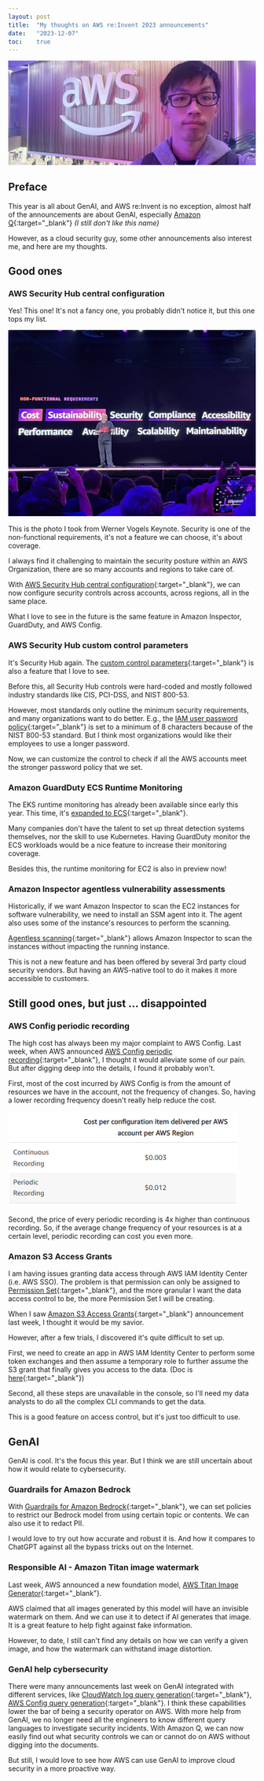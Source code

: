 ```yaml
---
layout: post
title:  "My thoughts on AWS re:Invent 2023 announcements"
date:   "2023-12-07"
toc:    true
---
```


![Cover Photo](/assets/images/4f85ce7b-f188-4bbf-a274-69a75d35619a.webp)

## Preface

This year is all about GenAI, and AWS re:Invent is no exception, almost half of the announcements are about GenAI, especially [Amazon Q](https://aws.amazon.com/blogs/aws/introducing-amazon-q-a-new-generative-ai-powered-assistant-preview/){:target="_blank"} _(I still don't like this name)_

However, as a cloud security guy, some other announcements also interest me, and here are my thoughts.

## Good ones

### AWS Security Hub central configuration

Yes! This one! It's not a fancy one, you probably didn't notice it, but this one tops my list.

![Werner Vogels Keynote - Non-functional Requirements](/assets/images/e237ddba-323a-45e3-820d-5f6f70345e66.jpg)

This is the photo I took from Werner Vogels Keynote. Security is one of the non-functional requirements, it's not a feature we can choose, it's about coverage.

I always find it challenging to maintain the security posture within an AWS Organization, there are so many accounts and regions to take care of.

With [AWS Security Hub central configuration](https://aws.amazon.com/blogs/security/introducing-new-central-configuration-capabilities-in-aws-security-hub/){:target="_blank"}, we can now configure security controls across accounts, across regions, all in the same place.

What I love to see in the future is the same feature in Amazon Inspector, GuardDuty, and AWS Config.

### AWS Security Hub custom control parameters

It's Security Hub again. The [custom control parameters](https://aws.amazon.com/about-aws/whats-new/2023/11/customize-security-controls-aws-security-hub/){:target="_blank"} is also a feature that I love to see.

Before this, all Security Hub controls were hard-coded and mostly followed industry standards like CIS, PCI-DSS, and NIST 800-53. 

However, most standards only outline the minimum security requirements, and many organizations want to do better. E.g., the [IAM user password policy](https://docs.aws.amazon.com/securityhub/latest/userguide/iam-controls.html#iam-7){:target="_blank"} is set to a minimum of 8 characters because of the NIST 800-53 standard. But I think most organizations would like their employees to use a longer password.

Now, we can customize the control to check if all the AWS accounts meet the stronger password policy that we set.

### Amazon GuardDuty ECS Runtime Monitoring

The EKS runtime monitoring has already been available since early this year. This time, it's [expanded to ECS](https://aws.amazon.com/blogs/aws/introducing-amazon-guardduty-ecs-runtime-monitoring-including-aws-fargate/){:target="_blank"}.

Many companies don't have the talent to set up threat detection systems themselves, nor the skill to use Kubernetes. Having GuardDuty monitor the ECS workloads would be a nice feature to increase their monitoring coverage.

Besides this, the runtime monitoring for EC2 is also in preview now!

### Amazon Inspector agentless vulnerability assessments

Historically, if we want Amazon Inspector to scan the EC2 instances for software vulnerability, we need to install an SSM agent into it. The agent also uses some of the instance's resources to perform the scanning.

[Agentless scanning](https://aws.amazon.com/about-aws/whats-new/2023/11/amazon-inspector-agentless-assessments-ec2-preview/){:target="_blank"} allows Amazon Inspector to scan the instances without impacting the running instance.

This is not a new feature and has been offered by several 3rd party cloud security vendors. But having an AWS-native tool to do it makes it more accessible to customers.

## Still good ones, but just ... disappointed

### AWS Config periodic recording

The high cost has always been my major complaint to AWS Config. Last week, when AWS announced [AWS Config periodic recording](https://aws.amazon.com/about-aws/whats-new/2023/11/aws-config-periodic-recording/){:target="_blank"}, I thought it would alleviate some of our pain. But after digging deep into the details, I found it probably won't.

First, most of the cost incurred by AWS Config is from the amount of resources we have in the account, not the frequency of changes. So, having a lower recording frequency doesn't really help reduce the cost.


![AWS Config recording price](/assets/images/07469ab4-e76a-4fec-9f4c-b7f8cf299268.png)

Second, the price of every periodic recording is 4x higher than continuous recording. So, if the average change frequency of your resources is at a certain level, periodic recording can cost you even more.

### Amazon S3 Access Grants

I am having issues granting data access through AWS IAM Identity Center (i.e. AWS SSO). The problem is that permission can only be assigned to [Permission Set](https://docs.aws.amazon.com/singlesignon/latest/userguide/permissionsetsconcept.html){:target="_blank"}, and the more granular I want the data access control to be, the more Permission Set I will be creating.

When I saw [Amazon S3 Access Grants](https://aws.amazon.com/blogs/storage/scaling-data-access-with-amazon-s3-access-grants/){:target="_blank"} announcement last week, I thought it would be my savior.

However, after a few trials, I discovered it's quite difficult to set up.

First, we need to create an app in AWS IAM Identity Center to perform some token exchanges and then assume a temporary role to further assume the S3 grant that finally gives you access to the data. (Doc is [here](https://docs.aws.amazon.com/AmazonS3/latest/userguide/access-grants-directory-ids.html){:target="_blank"})

Second, all these steps are unavailable in the console, so I'll need my data analysts to do all the complex CLI commands to get the data.

This is a good feature on access control, but it's just too difficult to use.

## GenAI

GenAI is cool. It's the focus this year. But I think we are still uncertain about how it would relate to cybersecurity.

### Guardrails for Amazon Bedrock

With [Guardrails for Amazon Bedrock](https://aws.amazon.com/blogs/aws/guardrails-for-amazon-bedrock-helps-implement-safeguards-customized-to-your-use-cases-and-responsible-ai-policies-preview/){:target="_blank"}, we can set policies to restrict our Bedrock model from using certain topic or contents. We can also use it to redact PII.

I would love to try out how accurate and robust it is. And how it compares to ChatGPT against all the bypass tricks out on the Internet.

### Responsible AI - Amazon Titan image watermark

Last week, AWS announced a new foundation model, [AWS Titan Image Generator](https://aws.amazon.com/blogs/aws/amazon-titan-image-generator-multimodal-embeddings-and-text-models-are-now-available-in-amazon-bedrock/){:target="_blank"}.

AWS claimed that all images generated by this model will have an invisible watermark on them. And we can use it to detect if AI generates that image. It is a great feature to help fight against fake information.

However, to date, I still can't find any details on how we can verify a given image, and how the watermark can withstand image distortion.

### GenAI help cybersecurity

There were many announcements last week on GenAI integrated with different services, like [CloudWatch log query generation](https://aws.amazon.com/about-aws/whats-new/2023/11/amazon-cloudwatch-ai-powered-natural-language-query-generation-preview/){:target="_blank"}, [AWS Config query generation](https://aws.amazon.com/about-aws/whats-new/2023/11/aws-config-generative-ai-powered-natural-language-querying-preview/){:target="_blank"}. I think these capabilities lower the bar of being a security operator on AWS. With more help from GenAI, we no longer need all the engineers to know different query languages to investigate security incidents. With Amazon Q, we can now easily find out what security controls we can or cannot do on AWS without digging into the documents.

But still, I would love to see how AWS can use GenAI to improve cloud security in a more proactive way.
